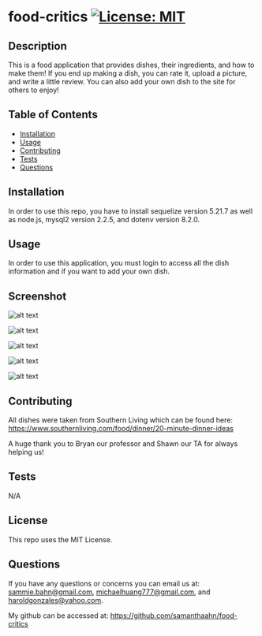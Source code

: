 # food-critics [![License: MIT](https://img.shields.io/badge/License-MIT-yellow.svg)](https://opensource.org/licenses/MIT)


## Description
This is a food application that provides dishes, their ingredients, and how to make them! If you end up making a dish, you can rate it, upload a picture, and write a little review. You can also add your own dish to the site for others to enjoy! 

## Table of Contents
- [Installation](#installation)
- [Usage](#usage)
- [Contributing](#contributing)
- [Tests](#tests)
- [Questions](#questions)


## Installation
In order to use this repo, you have to install sequelize version 5.21.7 as well as node.js, mysql2 version 2.2.5, and dotenv version 8.2.0. 

## Usage
In order to use this application, you must login to access all the dish information and if you want to add your own dish. 

## Screenshot
![alt text](./assets/images/Screenshot%202023-04-14%20at%209.07.45%20PM.png)

![alt text](./assets/images/Screenshot%202023-04-14%20at%209.07.58%20PM.png)

![alt text](./assets/images/Screenshot%202023-04-14%20at%209.08.28%20PM.png)

![alt text](./assets/images/Screenshot%202023-04-14%20at%209.08.44%20PM.png)

![alt text](./assets/images/Screenshot%202023-04-14%20at%209.09.03%20PM.png)

## Contributing
All dishes were taken from Southern Living which can be found here: https://www.southernliving.com/food/dinner/20-minute-dinner-ideas

A huge thank you to Bryan our professor and Shawn our TA for always helping us! 

## Tests
N/A

## License
This repo uses the MIT License. 

## Questions
If you have any questions or concerns you can email us at: sammie.bahn@gmail.com, michaelhuang777@gmail.com, and haroldgonzales@yahoo.com.   

My github can be accessed at: https://github.com/samanthaahn/food-critics

